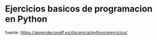 # Ejercicios basicos de programacion en Python

fuente: https://aprendeconalf.es/docencia/python/ejercicios/